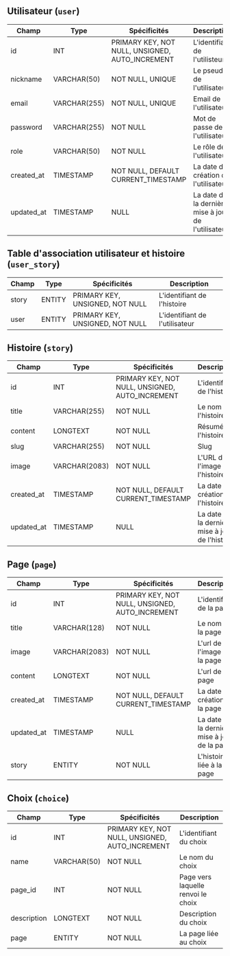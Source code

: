## Utilisateur (`user`)

| Champ      | Type         | Spécificités                                    | Description                                         |
| ---------- | ------------ | ----------------------------------------------- | --------------------------------------------------- |
| id         | INT          | PRIMARY KEY, NOT NULL, UNSIGNED, AUTO_INCREMENT | L'identifiant de l'utilisteur                       |
| nickname   | VARCHAR(50)  | NOT NULL, UNIQUE                                        | Le pseudo de l'utilisateur                          |
| email      | VARCHAR(255) | NOT NULL, UNIQUE                                       | Email de l'utilisateur                              |
| password   | VARCHAR(255) | NOT NULL                                        | Mot de passe de l'utilisateur                       |
| role       | VARCHAR(50)  | NOT NULL                                        | Le rôle de l'utilisateur                            |
| created_at | TIMESTAMP    | NOT NULL, DEFAULT CURRENT_TIMESTAMP             | La date de création de l'utilisateur                |
| updated_at | TIMESTAMP    | NULL                                            | La date de la dernière mise à jour de l'utilisateur |

## Table d'association utilisateur et histoire (`user_story`)

| Champ | Type   | Spécificités                    | Description                    |
| ----- | ------ | ------------------------------- | ------------------------------ |
| story | ENTITY | PRIMARY KEY, UNSIGNED, NOT NULL | L'identifiant de l'histoire    |
| user  | ENTITY | PRIMARY KEY, UNSIGNED, NOT NULL | L'identifiant de l'utilisateur |

## Histoire (`story`)

| Champ      | Type          | Spécificités                                    | Description                                      |
| ---------- | ------------- | ----------------------------------------------- | ------------------------------------------------ |
| id         | INT           | PRIMARY KEY, NOT NULL, UNSIGNED, AUTO_INCREMENT | L'identifiant de l'histoire                      |
| title      | VARCHAR(255)  | NOT NULL                                        | Le nom de l'histoire                             |
| content    | LONGTEXT      | NOT NULL                                        | Résumé de l'histoire                             |
| slug       | VARCHAR(255)  | NOT NULL                                        | Slug                                             |
| image      | VARCHAR(2083) | NOT NULL                                        | L'URL de l'image de l'histoire                   |
| created_at | TIMESTAMP     | NOT NULL, DEFAULT CURRENT_TIMESTAMP             | La date de création de l'histoire                |
| updated_at | TIMESTAMP     | NULL                                            | La date de la dernière mise à jour de l'histoire |


## Page (`page`)

| Champ      | Type          | Spécificités                                    | Description                                   |
| ---------- | ------------- | ----------------------------------------------- | --------------------------------------------- |
| id         | INT           | PRIMARY KEY, NOT NULL, UNSIGNED, AUTO_INCREMENT | L'identifiant de la page                      |
| title      | VARCHAR(128)  | NOT NULL                                        | Le nom de la page                             |
| image      | VARCHAR(2083) | NOT NULL                                        | L'url de l'image de la page                   |
| content    | LONGTEXT      | NOT NULL                                        | L'url de la page                              |
| created_at | TIMESTAMP     | NOT NULL, DEFAULT CURRENT_TIMESTAMP             | La date de création de la page                |
| updated_at | TIMESTAMP     | NULL                                            | La date de la dernière mise à jour de la page |
| story      | ENTITY        | NOT NULL                                        | L'histoire liée à la page                     |

## Choix (`choice`)

| Champ       | Type        | Spécificités                                    | Description                        |
| ----------- | ----------- | ----------------------------------------------- | ---------------------------------- |
| id          | INT         | PRIMARY KEY, NOT NULL, UNSIGNED, AUTO_INCREMENT | L'identifiant du choix             |
| name        | VARCHAR(50) | NOT NULL                                        | Le nom du choix                    |
| page_id     | INT         | NOT NULL                                        | Page vers laquelle renvoi le choix |
| description | LONGTEXT    | NOT NULL                                        | Description du choix               |
| page        | ENTITY      | NOT NULL                                        | La page liée au choix              |